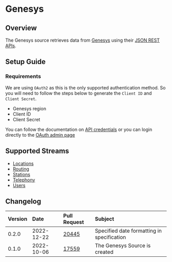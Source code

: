 # Genesys

## Overview
The Genesys source retrieves data from [Genesys](https://www.genesys.com/) using their [JSON REST APIs](https://developer.genesys.cloud/devapps/api-explorer).

## Setup Guide

### Requirements
We are using `OAuth2` as this is the only supported authentication method. So you will need to follow the steps below to generate the `Client ID` and `Client Secret`. 

- Genesys region
- Client ID
- Client Secret

You can follow the documentation on [API credentials](https://developer.genesys.cloud/authorization/platform-auth/use-client-credentials#obtain-an-access-token) or you can login directly to the [OAuth admin page](https://apps.mypurecloud.com/directory/#/admin/integrations/oauth)

## Supported Streams
- [Locations](https://developer.genesys.cloud/telephony/locations-apis)
- [Routing](https://developer.genesys.cloud/routing/routing/)
- [Stations](https://developer.genesys.cloud/telephony/stations-apis)
- [Telephony](hhttps://developer.genesys.cloud/telephony/telephony-apis)
- [Users](https://developer.genesys.cloud/useragentman/users/)

## Changelog
| Version  | Date       | Pull Request                                             | Subject                                    |
|:---------|:-----------|:---------------------------------------------------------|:-------------------------------------------|
|  0.2.0   | 2022-12-22 | [20445](https://github.com/airbytehq/airbyte/pull/20445) | Specified date formatting in specification |
|  0.1.0   | 2022-10-06 | [17559](https://github.com/airbytehq/airbyte/pull/17559) | The Genesys Source is created              |
